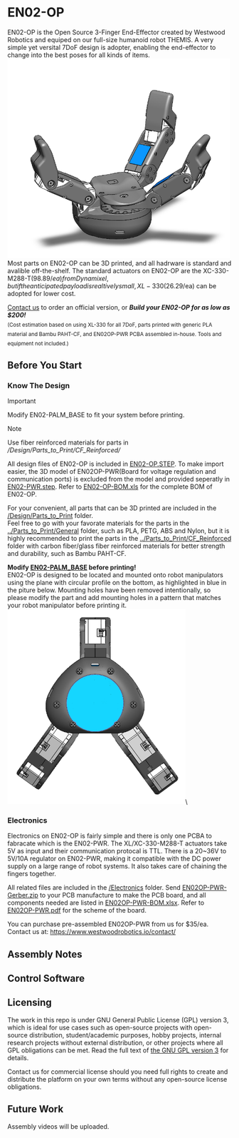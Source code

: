 # EN02-OP

EN02-OP is the Open Source 3-Finger End-Effector created by Westwood Robotics and equiped on our full-size humanoid robot THEMIS. A very simple yet versital 7DoF design is adopter, enabling the end-effector to change into the best poses for all kinds of items. 
<img src="/Pics/EN02OP.png" width="500">\
Most parts on EN02-OP can be 3D printed, and all hadrware is standard and avalible off-the-shelf. The standard actuators on EN02-OP are the XC-330-M288-T($98.89/ea) from Dynamixel, but if the anticipated payload is realtively small, XL-330($26.29/ea) can be adopted for lower cost.

[Contact us](https://www.westwoodrobotics.io/contact/) to order an official version, or ***Build your EN02-OP for as low as $200!*** \
<sub> (Cost estimation based on using XL-330 for all 7DoF, parts printed with generic PLA material and Bambu PAHT-CF, and EN02OP-PWR PCBA assembled in-house. Tools and equipment not included.)  </sub>

## Before You Start
### Know The Design
> [!IMPORTANT]
> Modify EN02-PALM_BASE to fit your system before printing.

> [!NOTE]
> Use fiber reinforced materials for parts in */Design/Parts_to_Print/CF_Reinforced/*

All design files of EN02-OP is included in [EN02-OP.STEP](/Design/EN02-OP.STEP). To make import easier, the 3D model of EN02OP-PWR(Board for voltage regulation and communication ports) is excluded from the model and provided seperatly in [EN02-PWR.step](/Design/EN02-PWR.step). Refer to [EN02-OP-BOM.xls](/Design/EN02-OP-BOM.xls) for the complete BOM of EN02-OP.

For your convenient, all parts that can be 3D printed are included in the [/Design/Parts_to_Print](/Design/Parts_to_Print/) folder. \
Feel free to go with your favorate materials for the parts in the [../Parts_to_Print/General](/Design/Parts_to_Print/General/) folder, such as PLA, PETG, ABS and Nylon, but it is highly recommended to print the parts in the [../Parts_to_Print/CF_Reinforced](/Design/Parts_to_Print/CF_Reinforced/) folder with carbon fiber/glass fiber reinforced materials for better strength and durability, such as Bambu PAHT-CF.

**Modify [EN02-PALM_BASE](/Design/Parts_to_Print/General/Modify_Before_Printing/EN02-PALM_BASE.STEP) before printing!** \
EN02-OP is designed to be located and mounted onto robot manipulators using the plane with circular profile on the bottom, as highlighted in blue in the piture below. Mounting holes have been removed intentionally, so please modify the part and add mounting holes in a pattern that matches your robot manipulator before printing it.\
<img src="/Pics/base.png" width="400">\

### Electronics 
Electronics on EN02-OP is fairly simple and there is only one PCBA to fabracate which is the EN02-PWR. The XL/XC-330-M288-T actuators take 5V as input and their communication protocal is TTL. There is a 20~36V to 5V/10A regulator on EN02-PWR, making it compatible with the DC power supply on a large range of robot systems. It also takes care of chaining the fingers together. 

All related files are included in the [/Electronics](/Electronics) folder. Send [EN02OP-PWR-Gerber.zip](/Electronics/EN02OP-PWR-Gerber.zip) to your PCB manufacture to make the PCB board, and all components needed are listed in [EN02OP-PWR-BOM.xlsx](/Electronics/EN02OP-PWR-BOM.xlsx). Refer to [EN02OP-PWR.pdf](/Electronics/EN02OP-PWR.pdf) for the scheme of the board.

You can purchase pre-assembled EN02OP-PWR from us for $35/ea. Contact us at: https://www.westwoodrobotics.io/contact/

## Assembly Notes

## Control Software

## Licensing
The work in this repo is under GNU General Public License (GPL) version 3, which is ideal for use cases such as open-source projects with open-source distribution, student/academic purposes, hobby projects, internal research projects without external distribution, or other projects where all GPL obligations can be met. Read the full text of [the GNU GPL version 3](https://www.gnu.org/licenses/gpl-3.0.html) for details.  

Contact us for commercial license should you need full rights to create and distribute the platform on your own terms without any open-source license obligations.

## Future Work
Assembly videos will be uploaded.

